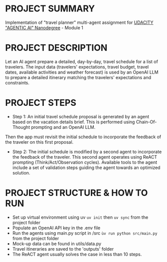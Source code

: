 # PROJECT SUMMARY

Implementation of "travel planner" multi-agent assignment for [UDACITY "AGENTIC AI" Nanodegree](https://www.udacity.com/course/agentic-ai--nd900) - Module 1

# PROJECT DESCRIPTION

Let an AI agent prepare a detailed, day-by-day, travel schedule for a list of travelers.
The input data (travelers' expectations, travel budget, travel dates, available activities and weather forecast) is used by an OpenAI LLM to prepare a detailed itinerary matching the travelers' expectations and constraints.

# PROJECT STEPS

- Step 1: An initial travel schedule proposal is generated by an agent based on the vacation details brief. This is performed using Chain-Of-Thought prompting and an OpenAI LLM.

Then the app must revisit the initial schedule to incorporate the feedback of the traveler on this first proposal.

- Step 2: The initial schedule is modified by a second agent to incorporate the feedback of the traveler. This second agent operates using ReACT prompting (Think/Act/Observation cycles). Available tools to the agent include a set of validation steps guiding the agent towards an optimized solution.

# PROJECT STRUCTURE & HOW TO RUN

- Set up virtual environment using uv
  `uv init` then `uv sync` from the project folder
- Populate an OpenAI API key in the .env file
- Run the agents using main.py script in /src
  `ùv run python src/main.py` from the project folder
- Mock-up data can be found in utils/data.py
- Travel itineraries are saved to the 'outputs' folder
- The ReACT agent usually solves the case in less than 10 steps.


